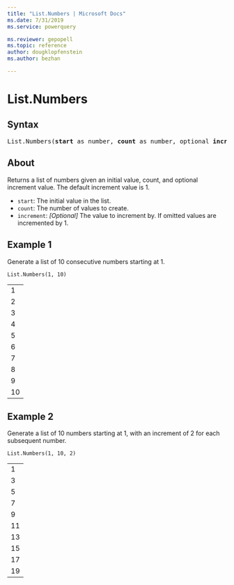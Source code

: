 ```yaml
---
title: "List.Numbers | Microsoft Docs"
ms.date: 7/31/2019
ms.service: powerquery

ms.reviewer: gepopell
ms.topic: reference
author: dougklopfenstein
ms.author: bezhan

---
```

# List.Numbers

## Syntax

<pre>
List.Numbers(<b>start</b> as number, <b>count</b> as number, optional <b>increment</b> as nullable number) as list
</pre>
  
## About  
Returns a list of numbers given an initial value, count, and optional increment value. The default increment value is 1. <ul> <li><code>start</code>: The initial value in the list.</li> <li><code>count</code>: The number of values to create.</li> <li><code>increment</code>: <i>[Optional]</i> The value to increment by. If omitted values are incremented by 1.</li> </ul>

## Example 1
Generate a list of 10 consecutive numbers starting at 1.

```powerquery-m
List.Numbers(1, 10)
```

<table> <tr><td>1</td></tr> <tr><td>2</td></tr> <tr><td>3</td></tr> <tr><td>4</td></tr> <tr><td>5</td></tr> <tr><td>6</td></tr> <tr><td>7</td></tr> <tr><td>8</td></tr> <tr><td>9</td></tr> <tr><td>10</td></tr> </table>

## Example 2
Generate a list of 10 numbers starting at 1, with an increment of 2 for each subsequent number.

```powerquery-m
List.Numbers(1, 10, 2)
```

<table> <tr><td>1</td></tr> <tr><td>3</td></tr> <tr><td>5</td></tr> <tr><td>7</td></tr> <tr><td>9</td></tr> <tr><td>11</td></tr> <tr><td>13</td></tr> <tr><td>15</td></tr> <tr><td>17</td></tr> <tr><td>19</td></tr> </table>
